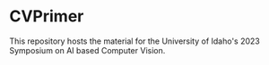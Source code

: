 # CVPrimer

This repository hosts the material for the University of Idaho's 2023 Symposium on AI based Computer Vision.  

